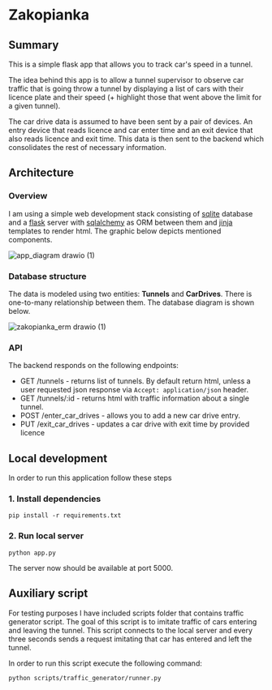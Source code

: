 # Zakopianka

## Summary

This is a simple flask app that allows you to track car's speed in a tunnel. 

The idea behind this app is to allow a tunnel supervisor to observe car traffic that is going throw a tunnel by 
displaying a list of cars with their licence plate 
and their speed (+ highlight those that went above the limit for a given tunnel).

The car drive data is assumed to have been sent by a pair of devices. 
An entry device that reads licence and car enter time and an exit device that also reads licence and exit time. This data 
is then sent to the backend which consolidates the rest of necessary information.

## Architecture

### Overview

I am using a simple web development stack consisting of [sqlite](https://www.sqlite.org/index.html) database and a [flask](https://flask.palletsprojects.com/en/3.0.x/) server with [sqlalchemy](https://flask-sqlalchemy.palletsprojects.com/en/3.1.x/) as ORM 
between them and [jinja](https://jinja.palletsprojects.com/en/3.1.x/) templates to render html. The graphic below depicts mentioned components. 

![app_diagram drawio (1)](https://github.com/nowAnia/Zakopianka/assets/152620390/e3ce4d00-134e-44a7-b8e7-0f56f30199e9)


### Database structure

The data is modeled using two entities: **Tunnels** and **CarDrives**.
There is one-to-many relationship between them. The database diagram is shown below.

![zakopianka_erm drawio (1)](https://github.com/nowAnia/Zakopianka/assets/152620390/0374c2b4-b489-4325-b2bd-5fbc881d115a)


### API
The backend responds on the following endpoints:
- GET /tunnels - returns list of tunnels. By default return html, unless a user requested json response via `Accept: application/json` header.
- GET /tunnels/:id - returns html with traffic information about a single tunnel.
- POST /enter_car_drives - allows you to add a new car drive entry.
- PUT /exit_car_drives - updates a car drive with exit time by provided licence


## Local development

In order to run this application follow these steps

### 1. Install dependencies

`pip install -r requirements.txt`

### 2. Run local server

`python app.py`

The server now should be available at port 5000.

## Auxiliary script

For testing purposes I have included scripts folder that contains traffic
generator script. The goal of this script is to imitate traffic of cars entering and leaving the tunnel.
This script connects to the local server and every three seconds sends a request imitating that car has entered and left 
the tunnel.  

In order to run this script execute the following command:

`python scripts/traffic_generator/runner.py`
